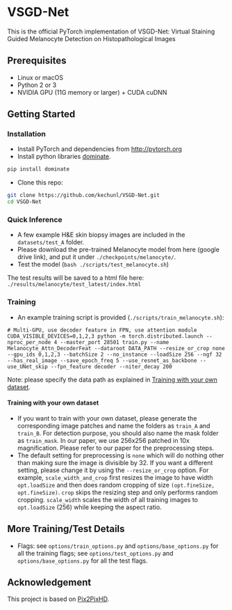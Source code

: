 # VSGD-Net
This is the official PyTorch implementation of VSGD-Net: Virtual Staining Guided Melanocyte Detection on Histopathological Images

## Prerequisites
- Linux or macOS
- Python 2 or 3
- NVIDIA GPU (11G memory or larger) + CUDA cuDNN

## Getting Started
### Installation
- Install PyTorch and dependencies from http://pytorch.org
- Install python libraries [dominate](https://github.com/Knio/dominate).
```bash
pip install dominate
```
- Clone this repo:
```bash
git clone https://github.com/kechunl/VSGD-Net.git
cd VSGD-Net
```

### Quick Inference
- A few example H&E skin biopsy images are included in the ```datasets/test_A``` folder.
- Please download the pre-trained Melanocyte model from here (google drive link), and put it under ```./checkpoints/melanocyte/```.
- Test the model (```bash ./scripts/test_melanocyte.sh```)

The test results will be saved to a html file here: ```./results/melanocyte/test_latest/index.html```

### Training
- An example training script is provided (```./scripts/train_melanocyte.sh```):
```
# Multi-GPU, use decoder feature in FPN, use attention module
CUDA_VISIBLE_DEVICES=0,1,2,3 python -m torch.distributed.launch --nproc_per_node 4 --master_port 28501 train.py --name Melanocyte_Attn_DecoderFeat --dataroot DATA_PATH --resize_or_crop none --gpu_ids 0,1,2,3 --batchSize 2 --no_instance --loadSize 256 --ngf 32 --has_real_image --save_epoch_freq 5 --use_resnet_as_backbone --use_UNet_skip --fpn_feature decoder --niter_decay 200
```
Note: please specify the data path as explained in [Training with your own dataset](#Training-with-your-own-dataset).

#### Training with your own dataset
- If you want to train with your own dataset, please generate the corresponding image patches and name the folders as ```train_A``` and ```train_B```. For detection purpose, you should also name the mask folder as ```train_mask```. In our paper, we use 256x256 patched in 10x magnification. Please refer to our paper for the preprocessing steps.
- The default setting for preprocessing is `none` which will do nothing other than making sure the image is divisible by 32. If you want a different setting, please change it by using the `--resize_or_crop` option. For example, `scale_width_and_crop` first resizes the image to have width `opt.loadSize` and then does random cropping of size `(opt.fineSize, opt.fineSize)`. `crop` skips the resizing step and only performs random cropping. `scale_width` scales the width of all training images to `opt.loadSize` (256) while keeping the aspect ratio. 

## More Training/Test Details
- Flags: see `options/train_options.py` and `options/base_options.py` for all the training flags; see `options/test_options.py` and `options/base_options.py` for all the test flags.

## Acknowledgement

This project is based on [Pix2PixHD](https://github.com/NVIDIA/pix2pixHD).